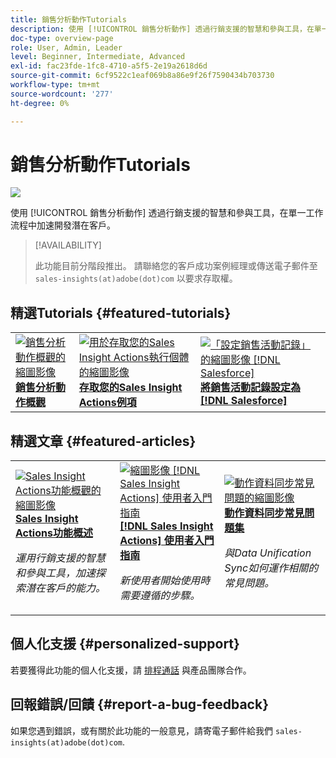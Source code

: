 ```yaml
---
title: 銷售分析動作Tutorials
description: 使用 [!UICONTROL 銷售分析動作] 透過行銷支援的智慧和參與工具，在單一工作流程中加速開發潛在客戶。
doc-type: overview-page
role: User, Admin, Leader
level: Beginner, Intermediate, Advanced
exl-id: fac23fde-1fc8-4710-a5f5-2e19a2618d6d
source-git-commit: 6cf9522c1eaf069b8a86e9f26f7590434b703730
workflow-type: tm+mt
source-wordcount: '277'
ht-degree: 0%

---
```


# 銷售分析動作Tutorials

![](assets/header.png)

使用 [!UICONTROL 銷售分析動作] 透過行銷支援的智慧和參與工具，在單一工作流程中加速開發潛在客戶。

>[!AVAILABILITY]
>
>此功能目前分階段推出。 請聯絡您的客戶成功案例經理或傳送電子郵件至 `sales-insights(at)adobe(dot)com` 以要求存取權。

## 精選Tutorials {#featured-tutorials}

<table style="table-layout:fixed">
<tr>
<td>
<a href="/help/sales-insight-actions/sales-insight-actions-overview.md"><img alt="銷售分析動作概觀的縮圖影像" src="assets/sales-insight-actions-feature-overview-videothumb.png" /></a>
<div><a href="/help/sales-insight-actions/sales-insight-actions-overview.md"><strong>銷售分析動作概觀</strong></a></div>
</td>
<td>
<a href="/help/sales-insight-actions/accessing-your-sales-insight-actions-instance.md"><img alt="用於存取您的Sales Insight Actions執行個體的縮圖影像" src="assets/accessing-your-sales-insight-actions-instance-videothumb.png" /></a>
<div><a href="/help/sales-insight-actions/accessing-your-sales-insight-actions-instance.md"><strong>存取您的Sales Insight Actions例項</strong></a></div>
</td>
<td>
<a href="/help/sales-insight-actions/configure-sales-activity-logging-to-salesforce.md"><img alt="「設定銷售活動記錄」的縮圖影像 [!DNL Salesforce]" src="assets/configure-sales-activity-logging-to-salesforce-videothumb.png" /></a>
<div><a href="/help/sales-insight-actions/configure-sales-activity-logging-to-salesforce.md"><strong>將銷售活動記錄設定為 [!DNL Salesforce]</strong></a></div>
</td>
</tr>
</table>

## 精選文章 {#featured-articles}

<table style="table-layout:fixed">
<tr>
<td>
<a href="https://experienceleague.adobe.com/docs/marketo/using/product-docs/marketo-sales-insight/actions/sales-insight-actions-feature-overview.html"><img alt="Sales Insight Actions功能概觀的縮圖影像" src="assets/sales-insight-actions-feature-overview-thumb.png" /></a>
<div><a href="https://experienceleague.adobe.com/docs/marketo/using/product-docs/marketo-sales-insight/actions/sales-insight-actions-feature-overview.html"><strong>Sales Insight Actions功能概述</strong></a></div>
<p><em>運用行銷支援的智慧和參與工具，加速探索潛在客戶的能力。</em></p>
</td>
<td>
<a href="https://experienceleague.adobe.com/docs/marketo/using/product-docs/marketo-sales-insight/actions/getting-started/sales-insight-actions-user-onboarding-checklist.html"><img alt="縮圖影像 [!DNL Sales Insight Actions] 使用者入門指南" src="assets/sales-insight-actions-user-onboarding-guide-thumb.png" /></a>
<div><a href="https://experienceleague.adobe.com/docs/marketo/using/product-docs/marketo-sales-insight/actions/getting-started/sales-insight-actions-user-onboarding-checklist.html"><strong>[!DNL Sales Insight Actions] 使用者入門指南</strong></a></div>
<p><em>新使用者開始使用時需要遵循的步驟。</em></p>
</td>
<td>
<a href="https://experienceleague.adobe.com/docs/marketo/using/product-docs/marketo-sales-insight/actions/admin/actions-data-sync-faq.html"><img alt="動作資料同步常見問題的縮圖影像" src="assets/actions-data-sync-faq-thumb.png" /></a>
<div><a href="https://experienceleague.adobe.com/docs/marketo/using/product-docs/marketo-sales-insight/actions/admin/actions-data-sync-faq.html"><strong>動作資料同步常見問題集</strong></a></div>
<p><em>與Data Unification Sync如何運作相關的常見問題。</em></p>
</td>
</tr>
</table>

## 個人化支援 {#personalized-support}

若要獲得此功能的個人化支援，請 [排程通話](https://outlook.office365.com/owa/calendar/AdobeInc1@adobe.onmicrosoft.com/bookings/) 與產品團隊合作。

## 回報錯誤/回饋 {#report-a-bug-feedback}

如果您遇到錯誤，或有關於此功能的一般意見，請寄電子郵件給我們 `sales-insights(at)adobe(dot)com`.
